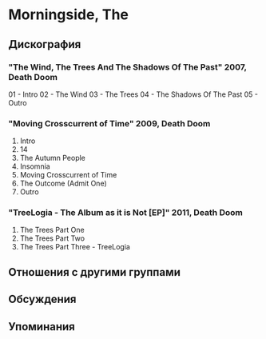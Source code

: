 # Morningside, The



## Дискография

### "The Wind, The Trees And The Shadows Of The Past" 2007, Death Doom

01 - Intro
02 - The Wind
03 - The Trees
04 - The Shadows Of The Past
05 - Outro

### "Moving Crosscurrent of Time" 2009, Death Doom

1. Intro
2. 14
3. The Autumn People
4. Insomnia
5. Moving Crosscurrent of Time
6. The Outcome (Admit One)
7. Outro

### "TreeLogia - The Album as it is Not [EP]" 2011, Death Doom

1. The Trees Part One
2. The Trees Part Two	 
3. The Trees Part Three - TreeLogia


## Отношения с другими группами


## Обсуждения


## Упоминания

